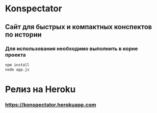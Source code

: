 # Konspectator
## Сайт для быстрых и компактных конспектов по истории
### Для использования необходимо выполнить в корне проекта
~~~bash
npm install
node app.js
~~~

# Релиз на Heroku
### https://konspectator.herokuapp.com
